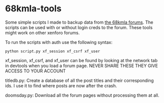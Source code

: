 # 68kmla-tools

Some simple scripts I made to backup data from [the 68kmla forums](https://68kmla.org). The scripts can be used with or without login creds to the forum. These tools might work on other xenforo forums.

To run the scripts with auth use the following syntax:

`python script.py xf_session xf_csrf xf_user`

xf_session, xf_csrf, and xf_user can be found by looking at the network tab in devtools when you load a forum page. NEVER SHARE THESE THEY GIVE ACCESS TO YOUR ACCOUNT

titledb.py: Create a database of all the post titles and their corresponding ids. I use it to find where posts are now after the crash.

doomsday.py: Download all the forum pages without processing them at all.
